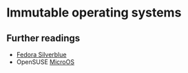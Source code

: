 # Immutable operating systems

## Further readings

- [Fedora Silverblue]
- OpenSUSE [MicroOS]

<!--
  References
  -->

<!-- Knowledge base -->
[fedora silverblue]: fedora%20silverblue.md
[microos]: microos.md
